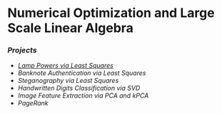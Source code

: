 # Numerical Optimization and Large Scale Linear Algebra

### *Projects*

- [*Lamp Powers via Least Squares*](https://github.com/sapaladas/msc_data_science/tree/main/q3-numerical_optimization_and_large_scale_linear_algebra/lamp_powers_via_least_squares)
- *Banknote Authentication via Least Squares*
- *Steganography via Least Squares*
- *Handwritten Digits Classification via SVD*
- *Image Feature Extraction via PCA and kPCA*
- *PageRank*
